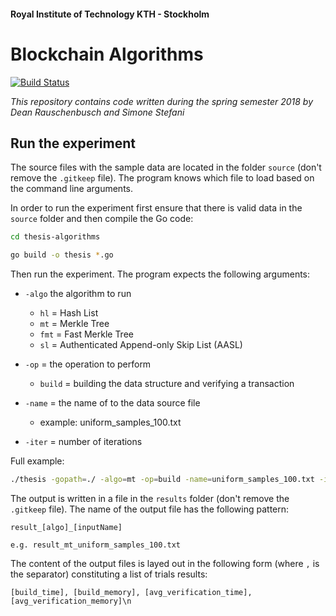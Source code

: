#### Royal Institute of Technology KTH - Stockholm
# Blockchain Algorithms
[![Build Status](http://139.59.211.227:8080/buildStatus/icon?job=thesis-algo/master)](http://139.59.211.227:8080/job/thesis-algo/master)

_This repository contains code written during the spring semester 2018 by Dean Rauschenbusch and Simone Stefani_

## Run the experiment

The source files with the sample data are located in the folder `source` (don't remove the `.gitkeep` file). The program knows which file to load based on the command line arguments.

In order to run the experiment first ensure that there is valid data in the `source` folder and then compile the Go code:

```bash
cd thesis-algorithms

go build -o thesis *.go
```

Then run the experiment. The program expects the following arguments:
* `-algo` the algorithm to run
  * `hl` = Hash List
  * `mt` = Merkle Tree
  * `fmt` = Fast Merkle Tree
  * `sl` = Authenticated Append-only Skip List (AASL)

* `-op` = the operation to perform
  * `build` = building the data structure and verifying a transaction

* `-name` =  the name of to the data source file
  * example: uniform_samples_100.txt

* `-iter` =  number of iterations

Full example:

```bash
./thesis -gopath=./ -algo=mt -op=build -name=uniform_samples_100.txt -iter=10
```

The output is written in a file in the `results` folder (don't remove the `.gitkeep` file). The name of the output file has the following pattern:

```
result_[algo]_[inputName]

e.g. result_mt_uniform_samples_100.txt
```

The content of the output files is layed out in the following form (where `,` is the separator) constituting a list of trials results:

```
[build_time], [build_memory], [avg_verification_time], [avg_verification_memory]\n
```

